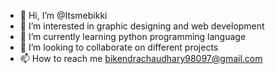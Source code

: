 - 👋 Hi, I’m @Itsmebikki
- 👀 I’m interested in graphic designing and web development
- 🌱 I’m currently learning python programming language
- 💞️ I’m looking to collaborate on different projects 
- 📫 How to reach me bikendrachaudhary98097@gmail.com

<!---
Itsmebikki/Itsmebikki is a ✨ special ✨ repository because its `README.md` (this file) appears on your GitHub profile.
You can click the Preview link to take a look at your changes.
--->
